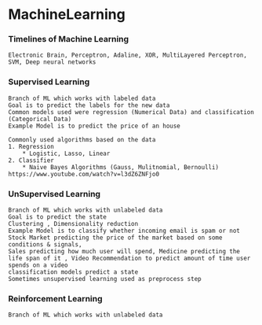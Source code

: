 # MachineLearning

### Timelines of Machine Learning 
    Electronic Brain, Perceptron, Adaline, XOR, MultiLayered Perceptron, SVM, Deep neural networks

### Supervised Learning
    Branch of ML which works with labeled data
    Goal is to predict the labels for the new data
    Common models used were regression (Numerical Data) and classification (Categorical Data)
    Example Model is to predict the price of an house 

    Commonly used algorithms based on the data
    1. Regression
        * Logistic, Lasso, Linear
    2. Classifier
        * Naive Bayes Algorithms (Gauss, Mulitnomial, Bernoulli)  https://www.youtube.com/watch?v=l3dZ6ZNFjo0
    
### UnSupervised Learning
    Branch of ML which works with unlabeled data
    Goal is to predict the state 
    Clustering , Dimensionality reduction
    Example Model is to classify whether incoming email is spam or not
    Stock Market predicting the price of the market based on some conditions & signals, 
    Sales predicting how much user will spend, Medicine predicting the life span of it , Video Recommendation to predict amount of time user spends on a video
    classification models predict a state
    Sometimes unsupervised learning used as preprocess step
    
### Reinforcement Learning
    Branch of ML which works with unlabeled data

    
